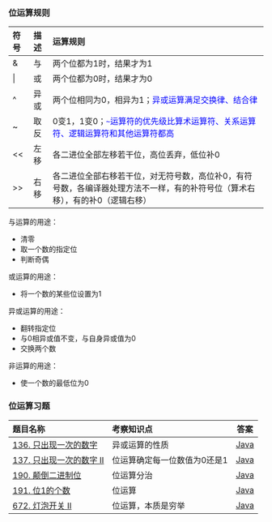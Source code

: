 ### 位运算规则

| 符号 | 描述 | 运算规则                                                     |
| :--- | :--- | :----------------------------------------------------------- |
| &    | 与   | 两个位都为1时，结果才为1                                     |
| \|   | 或   | 两个位都为0时，结果才为0                                     |
| ^    | 异或 | 两个位相同为0，相异为1；<font color="blue">异或运算满足交换律、结合律</font> |
| ~    | 取反 | 0变1，1变0；<font color="blue">`~`运算符的优先级比算术运算符、关系运算符、逻辑运算符和其他运算符都高</font> |
| <<   | 左移 | 各二进位全部左移若干位，高位丢弃，低位补0                    |
| >>   | 右移 | 各二进位全部右移若干位，对无符号数，高位补0，有符号数，各编译器处理方法不一样，有的补符号位（算术右移），有的补0（逻辑右移） |

与运算的用途：

- 清零
- 取一个数的指定位
- 判断奇偶

或运算的用途：

- 将一个数的某些位设置为1

异或运算的用途：

- 翻转指定位
- 与0相异或值不变，与自身异或值为0
- 交换两个数

非运算的用途：

- 使一个数的最低位为0

### 位运算习题
题目名称|考察知识点|答案
:------|:---------|:-:
[136. 只出现一次的数字](https://leetcode.cn/problems/single-number/)|异或运算的性质|[Java](../Java/Solution136.java)
[137. 只出现一次的数字 II](https://leetcode.cn/problems/single-number-ii/)|位运算确定每一位数值为0还是1|[Java](../Java/Solution137.java)
[190. 颠倒二进制位](https://leetcode.cn/problems/reverse-bits/)|位运算分治|[Java](../Java/Solution190.java)
[191. 位1的个数](https://leetcode.cn/problems/number-of-1-bits/)|位运算|[Java](../Java/Solution191.java)
[672. 灯泡开关 Ⅱ](https://leetcode.cn/problems/bulb-switcher-ii/)|位运算，本质是穷举|[Java](../Java/Solution672.java)
